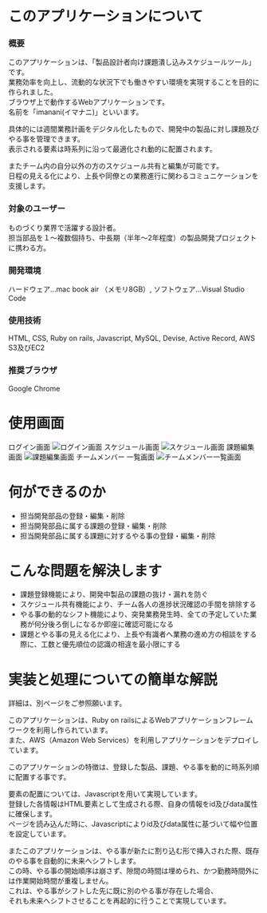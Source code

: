 # このアプリケーションについて
### 概要
このアプリケーションは、「製品設計者向け課題潰し込みスケジュールツール」です。<br>
業務効率を向上し、流動的な状況下でも働きやすい環境を実現することを目的に作られました。<br>
ブラウザ上で動作するWebアプリケーションです。<br>
名前を「imanani(イマナニ)」といいます。<br>

具体的には週間業務計画をデジタル化したもので、開発中の製品に対し課題及びやる事を管理できます。<br>
表示される要素は時系列に沿って最適化され動的に配置されます。<br>

またチーム内の自分以外の方のスケジュール共有と編集が可能です。<br>
日程の見える化により、上長や同僚との業務進行に関わるコミュニケーションを支援します。<br>

### 対象のユーザー
ものづくり業界で活躍する設計者。<br>
担当部品を１〜複数個持ち、中長期（半年〜2年程度）の製品開発プロジェクトに携わる方。<br>

### 開発環境
ハードウェア...mac book air （メモリ8GB）,
ソフトウェア...Visual Studio Code

### 使用技術
HTML, CSS, Ruby on rails, Javascript, MySQL, Devise, Active Record, AWS S3及びEC2

### 推奨ブラウザ
Google Chrome

# 使用画面
ログイン画面
![ログイン画面](https://user-images.githubusercontent.com/70276196/95720153-d0fb4080-0cab-11eb-9c45-2af8cbf7e278.jpg)
スケジュール画面
![スケジュール画面](https://user-images.githubusercontent.com/70276196/95713880-42ce8c80-0ca2-11eb-8cec-7fd246b781fa.jpg)
課題編集画面
![課題編集画面](https://user-images.githubusercontent.com/70276196/95714340-0bacab00-0ca3-11eb-95c5-e5be87339417.jpg)
チームメンバー 一覧画面
![チームメンバー一覧画面](https://user-images.githubusercontent.com/70276196/95720170-d5bff480-0cab-11eb-8ada-d58c151e1d2c.jpg)

# 何ができるのか
- 担当開発部品の登録・編集・削除
- 担当開発部品に属する課題の登録・編集・削除
- 担当開発部品に属する課題に対するやる事の登録・編集・削除

# こんな問題を解決します
- 課題登録機能により、開発中製品の課題の抜け・漏れを防ぐ
- スケジュール共有機能により、チーム各人の進捗状況確認の手間を排除する
- やる事の動的なシフト機能により、突発業務発生時、全ての予定していた業務が何分後ろ倒しになるか即座に確認可能になる
- 課題とやる事の見える化により、上長や有識者へ業務の進め方の相談をする際に、工数と優先順位の認識の相違を最小限にする


# 実装と処理についての簡単な解説
詳細は、別ページをご参照願います。

このアプリケーションは、Ruby on railsによるWebアプリケーションフレームワークを利用し作られています。<br>
また、AWS（Amazon Web Services）を利用しアプリケーションをデプロイしています。

このアプリケーションの特徴は、登録した製品、課題、やる事を動的に時系列順に配置する事です。

要素の配置については、Javascriptを用いて実現しています。<br>
登録した各情報はHTML要素として生成される際、自身の情報をid及びdata属性に確保します。<br>
ページを読み込んだ時に、Javascriptによりid及びdata属性に基づいて幅や位置を設定しています。<br>

またこのアプリケーションは、やる事が新たに割り込む形で挿入された際、既存のやる事を自動的に未来へシフトします。<br>
この時、やる事の開始順序は崩さず、隙間の時間は埋められ、かつ勤務時間外には作業開始時間が重複しません。<br>
これは、やる事がシフトした先に既に別のやる事が存在した場合、<br>
それも未来へシフトさせることを再起的に行うことで実現しています。
